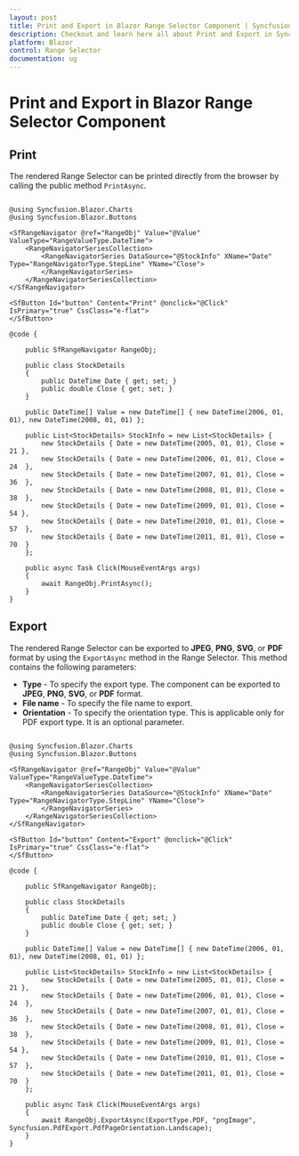 ```yaml
---
layout: post
title: Print and Export in Blazor Range Selector Component | Syncfusion
description: Checkout and learn here all about Print and Export in Syncfusion Blazor Range Selector component and more.
platform: Blazor
control: Range Selector
documentation: ug
---
```


# Print and Export in Blazor Range Selector Component

## Print

The rendered Range Selector can be printed directly from the browser by calling the public method `PrintAsync`.

```cshtml

@using Syncfusion.Blazor.Charts
@using Syncfusion.Blazor.Buttons

<SfRangeNavigator @ref="RangeObj" Value="@Value" ValueType="RangeValueType.DateTime">
    <RangeNavigatorSeriesCollection>
        <RangeNavigatorSeries DataSource="@StockInfo" XName="Date" Type="RangeNavigatorType.StepLine" YName="Close">
        </RangeNavigatorSeries>
    </RangeNavigatorSeriesCollection>
</SfRangeNavigator>

<SfButton Id="button" Content="Print" @onclick="@Click" IsPrimary="true" CssClass="e-flat">
</SfButton>

@code {

    public SfRangeNavigator RangeObj;

    public class StockDetails
    {
        public DateTime Date { get; set; }
        public double Close { get; set; }
    }

    public DateTime[] Value = new DateTime[] { new DateTime(2006, 01, 01), new DateTime(2008, 01, 01) };

    public List<StockDetails> StockInfo = new List<StockDetails> {
        new StockDetails { Date = new DateTime(2005, 01, 01), Close = 21 },
        new StockDetails { Date = new DateTime(2006, 01, 01), Close = 24  },
        new StockDetails { Date = new DateTime(2007, 01, 01), Close = 36  },
        new StockDetails { Date = new DateTime(2008, 01, 01), Close = 38  },
        new StockDetails { Date = new DateTime(2009, 01, 01), Close = 54 },
        new StockDetails { Date = new DateTime(2010, 01, 01), Close = 57  },
        new StockDetails { Date = new DateTime(2011, 01, 01), Close = 70  }
    };

    public async Task Click(MouseEventArgs args)
    {
        await RangeObj.PrintAsync();
    }
}

```

## Export

The rendered Range Selector can be exported to **JPEG**, **PNG**, **SVG**, or **PDF** format by using the `ExportAsync` method in the Range Selector. This method contains the following parameters:

* **Type** - To specify the export type. The component can be exported to **JPEG**, **PNG**, **SVG**, or **PDF** format.
* **File name** - To specify the file name to export.
* **Orientation** - To specify the orientation type. This is applicable only for PDF export type. It is an optional parameter.

```cshtml

@using Syncfusion.Blazor.Charts
@using Syncfusion.Blazor.Buttons

<SfRangeNavigator @ref="RangeObj" Value="@Value" ValueType="RangeValueType.DateTime">
    <RangeNavigatorSeriesCollection>
        <RangeNavigatorSeries DataSource="@StockInfo" XName="Date" Type="RangeNavigatorType.StepLine" YName="Close">
        </RangeNavigatorSeries>
    </RangeNavigatorSeriesCollection>
</SfRangeNavigator>

<SfButton Id="button" Content="Export" @onclick="@Click" IsPrimary="true" CssClass="e-flat">
</SfButton>

@code {

    public SfRangeNavigator RangeObj;

    public class StockDetails
    {
        public DateTime Date { get; set; }
        public double Close { get; set; }
    }

    public DateTime[] Value = new DateTime[] { new DateTime(2006, 01, 01), new DateTime(2008, 01, 01) };

    public List<StockDetails> StockInfo = new List<StockDetails> {
        new StockDetails { Date = new DateTime(2005, 01, 01), Close = 21 },
        new StockDetails { Date = new DateTime(2006, 01, 01), Close = 24  },
        new StockDetails { Date = new DateTime(2007, 01, 01), Close = 36  },
        new StockDetails { Date = new DateTime(2008, 01, 01), Close = 38  },
        new StockDetails { Date = new DateTime(2009, 01, 01), Close = 54 },
        new StockDetails { Date = new DateTime(2010, 01, 01), Close = 57  },
        new StockDetails { Date = new DateTime(2011, 01, 01), Close = 70  }
    };

    public async Task Click(MouseEventArgs args)
    {
        await RangeObj.ExportAsync(ExportType.PDF, "pngImage", Syncfusion.PdfExport.PdfPageOrientation.Landscape);
    }
}

```
